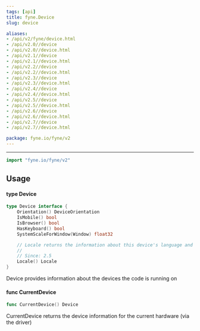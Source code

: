 ```yaml
---
tags: [api]
title: fyne.Device
slug: device

aliases:
- /api/v2/fyne/device.html
- /api/v2.0//device
- /api/v2.0//device.html
- /api/v2.1//device
- /api/v2.1//device.html
- /api/v2.2//device
- /api/v2.2//device.html
- /api/v2.3//device
- /api/v2.3//device.html
- /api/v2.4//device
- /api/v2.4//device.html
- /api/v2.5//device
- /api/v2.5//device.html
- /api/v2.6//device
- /api/v2.6//device.html
- /api/v2.7//device
- /api/v2.7//device.html

package: fyne.io/fyne/v2
---
```



---
```go
import "fyne.io/fyne/v2"
```

## Usage

#### type Device

```go
type Device interface {
	Orientation() DeviceOrientation
	IsMobile() bool
	IsBrowser() bool
	HasKeyboard() bool
	SystemScaleForWindow(Window) float32

	// Locale returns the information about this device's language and region.
	//
	// Since: 2.5
	Locale() Locale
}
```

Device provides information about the devices the code is running on

#### func  CurrentDevice

```go
func CurrentDevice() Device
```
CurrentDevice returns the device information for the current hardware (via the driver)
